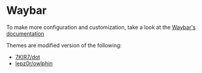 # Waybar

To make more configuration and customization, take a look at the
[Waybar's documentation](https://github.com/Alexays/Waybar/tree/master/man)

Themes are modified version of the following:

- [7KIR7/dot](https://github.com/7KIR7/dots/tree/main)
- [lepz0r/owlphin](https://github.com/lepz0r/owlphin/tree/main/)
